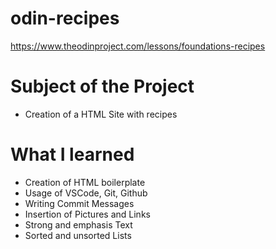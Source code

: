# odin-recipes
https://www.theodinproject.com/lessons/foundations-recipes

# Subject of the Project
- Creation of a HTML Site with recipes

# What I learned
- Creation of HTML boilerplate
- Usage of VSCode, Git, Github
- Writing Commit Messages
- Insertion of Pictures and Links
- Strong and emphasis Text
- Sorted and unsorted Lists
